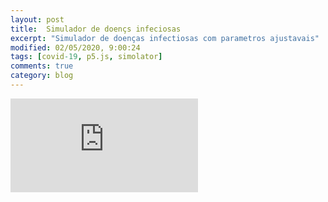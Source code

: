 ```yaml
---
layout: post
title:  Simulador de doençs infeciosas
excerpt: "Simulador de doenças infectiosas com parametros ajustavais"
modified: 02/05/2020, 9:00:24
tags: [covid-19, p5.js, simolator]
comments: true
category: blog
---
```


<div class="simulator-container">
    <iframe src="https://simulator-infected.herokuapp.com/simulation"  allowfullscreen="" frameborder="0">
    </iframe>
</div>
